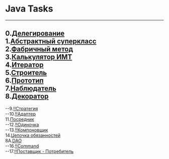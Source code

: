 # Java Tasks
---
0.[Делегирование](https://github.com/Je1rei/Java-Tasks/tree/main/Task%200/Calculator)<br>
1.[Абстрактный суперкласс](https://github.com/Je1rei/Java-Tasks/tree/main/Task%201/AbstractSuperclass)<br>
2.[Фабричный метод](https://github.com/Je1rei/Java-Tasks/tree/main/Task%202/FactoryMethod)<br>
3.[Калькулятор ИМТ](https://github.com/Je1rei/Java-Tasks/tree/main/Task%202/FactoryMethod)<br>
4.[Итератор](https://github.com/Je1rei/Java-Tasks/tree/main/Task%202/FactoryMethod)<br>
5.[Строитель](https://github.com/Je1rei/Java-Tasks/tree/main/Task%205/Builder)<br>
6.[Прототип](https://github.com/Je1rei/Java-Tasks/tree/main/Task%206/Prototype)<br>
7.[Наблюдатель](https://github.com/Je1rei/Java-Tasks/tree/main/Task%207/Observer)<br>
8.[Декоратор](https://github.com/Je1rei/Java-Tasks/tree/main/Task%208/Decorator)<br>
---
--9.[!!Стратегия]()<br>
--10.[!!Адаптер]()<br>
11.[Посредник](https://github.com/Je1rei/Java-Tasks/tree/main/Task%2011/Mediator)<br>
--12.[!!Одиночка]()<br>
--13.[!!Компоновщик]()<br>
14.[Цепочка обязанностей](https://github.com/Je1rei/Java-Tasks/tree/main/Task%2014/Chain%20of%20Responsibility)<br>
8A.[DAO](https://github.com/Je1rei/Java-Tasks/tree/main/Task8A/DAO)<br>
--16.[!!Command]()<br>
--17.[!!Поставщик - Потребитель]()<br>
